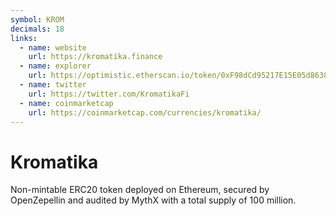 ```yaml
---
symbol: KROM
decimals: 18
links:
  - name: website
    url: https://kromatika.finance
  - name: explorer
    url: https://optimistic.etherscan.io/token/0xF98dCd95217E15E05d8638da4c91125E59590B07
  - name: twitter
    url: https://twitter.com/KromatikaFi
  - name: coinmarketcap
    url: https://coinmarketcap.com/currencies/kromatika/
---
```


# Kromatika

Non-mintable ERC20 token deployed on Ethereum, secured by OpenZepellin and audited by MythX with a total supply of 100 million.
